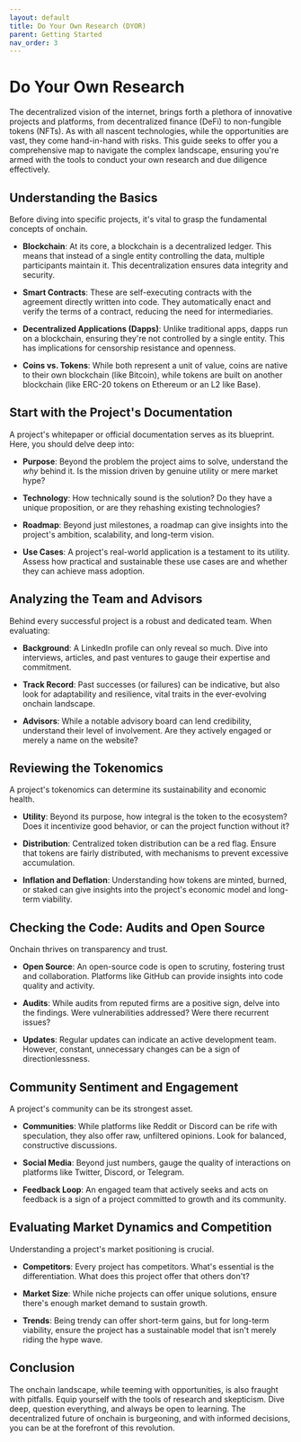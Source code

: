 ```yaml
---
layout: default
title: Do Your Own Research (DYOR)
parent: Getting Started
nav_order: 3
---
```


# Do Your Own Research

The decentralized vision of the internet, brings forth a plethora of innovative
projects and platforms, from decentralized finance (DeFi) to non-fungible tokens
(NFTs). As with all nascent technologies, while the opportunities are vast, they
come hand-in-hand with risks. This guide seeks to offer you a comprehensive map
to navigate the complex landscape, ensuring you're armed with the tools to
conduct your own research and due diligence effectively.

## Understanding the Basics

Before diving into specific projects, it's vital to grasp the fundamental
concepts of onchain.

- **Blockchain**: At its core, a blockchain is a decentralized ledger. This
  means that instead of a single entity controlling the data, multiple
participants maintain it. This decentralization ensures data integrity and
security.

- **Smart Contracts**: These are self-executing contracts with the agreement
  directly written into code. They automatically enact and verify the terms of a
contract, reducing the need for intermediaries.

- **Decentralized Applications (Dapps)**: Unlike traditional apps, dapps run on
  a blockchain, ensuring they're not controlled by a single entity. This has
implications for censorship resistance and openness.

- **Coins vs. Tokens**: While both represent a unit of value, coins are native
  to their own blockchain (like Bitcoin), while tokens are built on another
blockchain (like ERC-20 tokens on Ethereum or an L2 like Base).

## Start with the Project's Documentation

A project's whitepaper or official documentation serves as its blueprint. Here,
you should delve deep into:

- **Purpose**: Beyond the problem the project aims to solve, understand the
  _why_ behind it. Is the mission driven by genuine utility or mere market hype?

- **Technology**: How technically sound is the solution? Do they have a unique
  proposition, or are they rehashing existing technologies?

- **Roadmap**: Beyond just milestones, a roadmap can give insights into the
  project's ambition, scalability, and long-term vision.

- **Use Cases**: A project's real-world application is a testament to its
  utility. Assess how practical and sustainable these use cases are and whether
they can achieve mass adoption.

## Analyzing the Team and Advisors

Behind every successful project is a robust and dedicated team. When evaluating:

- **Background**: A LinkedIn profile can only reveal so much. Dive into
  interviews, articles, and past ventures to gauge their expertise and
commitment.

- **Track Record**: Past successes (or failures) can be indicative, but also
  look for adaptability and resilience, vital traits in the ever-evolving
onchain landscape.

- **Advisors**: While a notable advisory board can lend credibility, understand
  their level of involvement. Are they actively engaged or merely a name on the
website?

## Reviewing the Tokenomics

A project's tokenomics can determine its sustainability and economic health.

- **Utility**: Beyond its purpose, how integral is the token to the ecosystem?
  Does it incentivize good behavior, or can the project function without it?

- **Distribution**: Centralized token distribution can be a red flag. Ensure
  that tokens are fairly distributed, with mechanisms to prevent excessive
accumulation.

- **Inflation and Deflation**: Understanding how tokens are minted, burned, or
  staked can give insights into the project's economic model and long-term
viability.

## Checking the Code: Audits and Open Source

Onchain thrives on transparency and trust.

- **Open Source**: An open-source code is open to scrutiny, fostering trust and
  collaboration. Platforms like GitHub can provide insights into code quality
and activity.

- **Audits**: While audits from reputed firms are a positive sign, delve into
  the findings. Were vulnerabilities addressed? Were there recurrent issues?

- **Updates**: Regular updates can indicate an active development team. However,
  constant, unnecessary changes can be a sign of directionlessness.

## Community Sentiment and Engagement

A project's community can be its strongest asset.

- **Communities**: While platforms like Reddit or Discord can be rife with
  speculation, they also offer raw, unfiltered opinions. Look for balanced,
constructive discussions.

- **Social Media**: Beyond just numbers, gauge the quality of interactions on
  platforms like Twitter, Discord, or Telegram.

- **Feedback Loop**: An engaged team that actively seeks and acts on feedback is
  a sign of a project committed to growth and its community.

## Evaluating Market Dynamics and Competition

Understanding a project's market positioning is crucial.

- **Competitors**: Every project has competitors. What's essential is the
  differentiation. What does this project offer that others don't?

- **Market Size**: While niche projects can offer unique solutions, ensure
  there's enough market demand to sustain growth.

- **Trends**: Being trendy can offer short-term gains, but for long-term
  viability, ensure the project has a sustainable model that isn't merely riding
the hype wave.

## Conclusion

The onchain landscape, while teeming with opportunities, is also fraught with
pitfalls. Equip yourself with the tools of research and skepticism. Dive deep,
question everything, and always be open to learning. The decentralized future of
onchain is burgeoning, and with informed decisions, you can be at the forefront
of this revolution.
